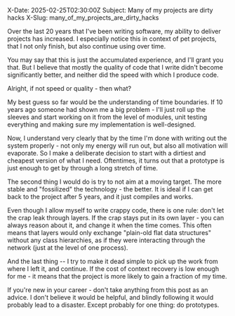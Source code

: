 X-Date: 2025-02-25T02:30:00Z
Subject: Many of my projects are dirty hacks
X-Slug: many_of_my_projects_are_dirty_hacks

Over the last 20 years that I've been writing software, my ability to deliver projects has increased.
I especially notice this in context of pet projects, that I not only finish, but also continue using over time.

You may say that this is just the accumulated experience, and I'll grant you that. But I believe that mostly
the quality of code that I write didn't become significantly better, and neither did the speed with which
I produce code.

Alright, if not speed or quality - then what?

My best guess so far would be the understanding of time boundaries. If 10 years ago someone had shown me a big
problem - I'll just roll up the sleeves and start working on it from the level of modules, unit testing everything
and making sure my implementation is well-designed.

Now, I understand very clearly that by the time I'm done with writing out the system properly - not only my
energy will run out, but also all motivation will evaporate. So I make a deliberate decision to start with a
dirtiest and cheapest version of what I need. Oftentimes, it turns out that a prototype is just enough to
get by through a long stretch of time.

The second thing I would do is try to not aim at a moving target. The more stable and "fossilized" the technology -
the better. It is ideal if I can get back to the project after 5 years, and it just compiles and works.

Even though I allow myself to write crappy code, there is one rule: don't let the crap leak through layers.
If the crap stays put in its own layer - you can always reason about it, and change it when the time comes.
This often means that layers would only exchange "plain-old flat data structures" without any class hierarchies,
as if they were interacting through the network (just at the level of one process).

And the last thing -- I try to make it dead simple to pick up the work from where I left it, and continue.
If the cost of context recovery is low enough for me - it means that the project is more likely to gain
a fraction of my time.

If you're new in your career - don't take anything from this post as an advice. I don't believe it would
be helpful, and blindly following it would probably lead to a disaster. Except probably for one thing:
do prototypes.
